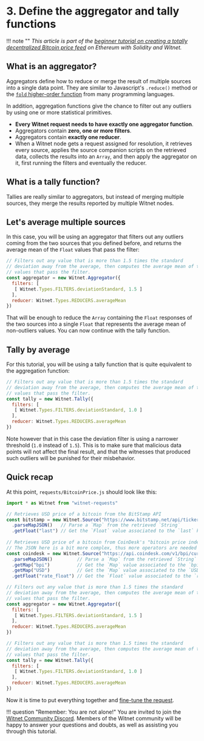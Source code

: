 # 3. Define the aggregator and tally functions

!!! note "" 
    *This article is part of the
    [beginner tutorial on creating a totally decentralized Bitcoin price feed][intro]
    on Ethereum with Solidity and Witnet.*

## What is an aggregator?

Aggregators define how to reduce or merge the result of multiple sources
into a single data point. They are similar to Javascript's `.reduce()`
method or the [`fold` higher-order function][fold] from many programming
languages.

In addition, aggregation functions give the chance to filter out any
outliers by using one or more statistical primitives.

- **Every Witnet request needs to have exactly one aggregator
  function**.
- Aggregators contain **zero, one or more filters**.
- Aggregators contain **exactly one reducer**.
- When a Witnet node gets a request assigned for resolution, it
  retrieves every source, applies the source companion scripts on the
  retrieved data, collects the results into an `Array`, and then apply
  the aggregator on it, first running the filters and eventually the
  reducer.


## What is a tally function?

Tallies are really similar to aggregators, but instead of merging
multiple sources, they merge the results reported by multiple Witnet
nodes.

## Let's average multiple sources

In this case, you will be using an aggregator that filters out any
outliers coming from the two sources that you defined before, and
returns the average mean of the `Float` values that pass the filter:

```javascript
// Filters out any value that is more than 1.5 times the standard
// deviation away from the average, then computes the average mean of the
// values that pass the filter.
const aggregator = new Witnet.Aggregator({
  filters: [
   [ Witnet.Types.FILTERS.deviationStandard, 1.5 ]
  ],
  reducer: Witnet.Types.REDUCERS.averageMean
})
```

That will be enough to reduce the `Array` containing the `Float`
responses of the two sources into a single `Float` that represents the
average mean of non-outliers values. You can now continue with the tally
function.

## Tally by average

For this tutorial, you will be using a tally function that is quite
equivalent to the aggregation function:

```javascript
// Filters out any value that is more than 1.5 times the standard
// deviation away from the average, then computes the average mean of the
// values that pass the filter.
const tally = new Witnet.Tally({
  filters: [
   [ Witnet.Types.FILTERS.deviationStandard, 1.0 ]
  ],
  reducer: Witnet.Types.REDUCERS.averageMean
})
```

Note however that in this case the deviation filter is using a narrower
threshold (`1.0` instead of `1.5`). This is to make sure that malicious
data points will not affect the final result, and that the witnesses
that produced such outliers will be punished for their misbehavior.

## Quick recap

At this point, `requests/BitcoinPrice.js`  should look like this:

```javascript
import * as Witnet from "witnet-requests"

// Retrieves USD price of a bitcoin from the BitStamp API
const bitstamp = new Witnet.Source("https://www.bitstamp.net/api/ticker/")
  .parseMapJSON()   // Parse a `Map` from the retrieved `String`
  .getFloat("last") // Get the `Float` value associated to the `last` key
  
// Retrieves USD price of a bitcoin from CoinDesk's "bitcoin price index" API
// The JSON here is a bit more complex, thus more operators are needed
const coindesk = new Witnet.Source("https://api.coindesk.com/v1/bpi/currentprice.json")
  .parseMapJSON()         // Parse a `Map` from the retrieved `String`
  .getMap("bpi")          // Get the `Map` value associated to the `bpi` key
  .getMap("USD")          // Get the `Map` value associated to the `USD` key
  .getFloat("rate_float") // Get the `Float` value associated to the `rate_float` key

// Filters out any value that is more than 1.5 times the standard
// deviation away from the average, then computes the average mean of the
// values that pass the filter.
const aggregator = new Witnet.Aggregator({
  filters: [
   [ Witnet.Types.FILTERS.deviationStandard, 1.5 ]
  ],
  reducer: Witnet.Types.REDUCERS.averageMean
})

// Filters out any value that is more than 1.5 times the standard
// deviation away from the average, then computes the average mean of the
// values that pass the filter.
const tally = new Witnet.Tally({
  filters: [
   [ Witnet.Types.FILTERS.deviationStandard, 1.0 ]
  ],
  reducer: Witnet.Types.REDUCERS.averageMean
})
```

Now it is time to put everything together and
[fine-tune the request][next].

!!! question "Remember: You are not alone!"
    You are invited to join the [Witnet Community Discord][discord].
    Members of the Witnet community will be happy to answer your
    questions and doubts, as well as assisting you through this
    tutorial.

[discord]: https://discord.gg/X4uurfP
[intro]: /tutorials/bitcoin-price-feed/introduction
[fold]: https://en.wikipedia.org/wiki/Fold_(higher-order_function)
[next]: /tutorials/bitcoin-price-feed/fine-tuning
